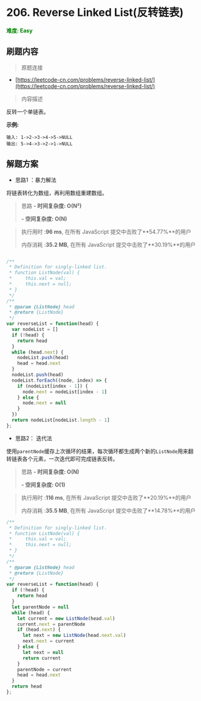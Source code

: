 # 206. Reverse Linked List(反转链表)

**<font color=green>难度: Easy</font>**

## 刷题内容

> 原题连接

* [https://leetcode-cn.com/problems/reverse-linked-list/](https://leetcode-cn.com/problems/reverse-linked-list/)

> 内容描述

反转一个单链表。

**示例:**

```
输入: 1->2->3->4->5->NULL
输出: 5->4->3->2->1->NULL
```


## 解题方案
 * 思路1 ：暴力解法

将链表转化为数组，再利用数组重建数组。

> 思路
> **- 时间复杂度: O(N²)** 
>
> **- 空间复杂度: O(N)**

> 执行用时 :**96 ms**, 在所有 JavaScript 提交中击败了**54.77%**的用户
>
> 内存消耗 :**35.2 MB**, 在所有 JavaScript 提交中击败了**30.19%**的用户

```javascript

/**
 * Definition for singly-linked list.
 * function ListNode(val) {
 *     this.val = val;
 *     this.next = null;
 * }
 */
/**
 * @param {ListNode} head
 * @return {ListNode}
 */
var reverseList = function(head) {
  var nodeList = []
  if (!head) {
    return head
  }
  while (head.next) {
    nodeList.push(head)
    head = head.next
  }
  nodeList.push(head)
  nodeList.forEach((node, index) => {
    if (nodeList[index - 1]) {
      node.next = nodeList[index - 1]
    } else {
      node.next = null
    }
  })
  return nodeList[nodeList.length - 1]
};

```



* 思路2： 迭代法

使用`parentNode`缓存上次循环的结果，每次循环都生成两个新的`ListNode`用来翻转链表各个元素，一次迭代即可完成链表反转。

> 思路
> **- 时间复杂度: O(N)** 
>
> **- 空间复杂度: O(1)**

> 执行用时 :**116 ms**, 在所有 JavaScript 提交中击败了**20.19%**的用户
>
> 内存消耗 :**35.5 MB**, 在所有 JavaScript 提交中击败了**14.78%**的用户

```javascript
/**
 * Definition for singly-linked list.
 * function ListNode(val) {
 *     this.val = val;
 *     this.next = null;
 * }
 */
/**
 * @param {ListNode} head
 * @return {ListNode}
 */
var reverseList = function(head) {
  if (!head) {
    return head
  }
  let parentNode = null
  while (head) {
    let current = new ListNode(head.val)
    current.next = parentNode
    if (head.next) {
      let next = new ListNode(head.next.val)
      next.next = current
    } else {
      let next = null
      return current
    }
    parentNode = current
    head = head.next
  }
  return head
};
```

